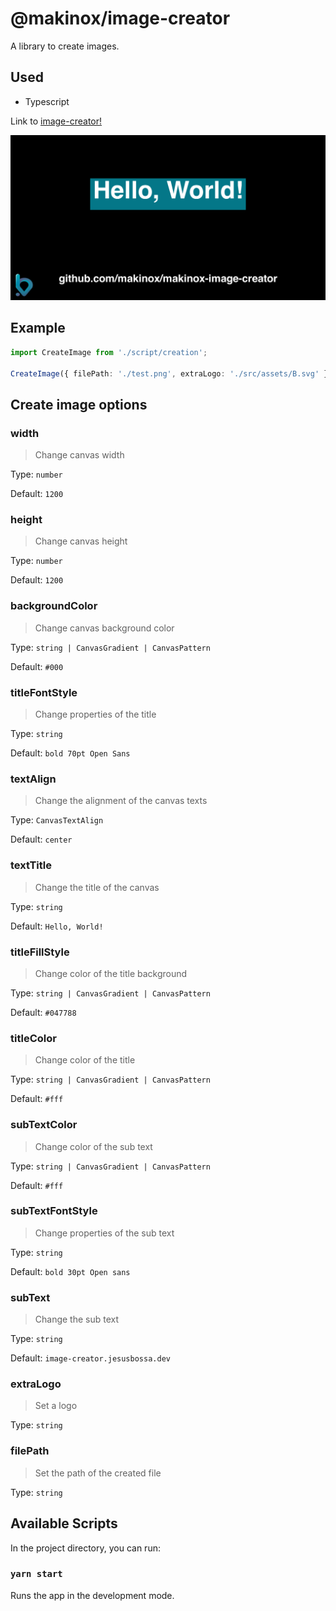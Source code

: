 # @makinox/image-creator

A library to create images.

## Used

- Typescript

Link to [image-creator!](https://image-creator.jesusbossa.dev/)

![Image of image-creator](./src/images/preview.png)

## Example

```ts
import CreateImage from './script/creation';

CreateImage({ filePath: './test.png', extraLogo: './src/assets/B.svg' }).then((created) => console.log({ created }));
```

## Create image options

### width

> Change canvas width

Type: `number`

Default: `1200`

### height

> Change canvas height

Type: `number`

Default: `1200`

### backgroundColor

> Change canvas background color

Type: `string | CanvasGradient | CanvasPattern`

Default: `#000`

### titleFontStyle

> Change properties of the title

Type: `string`

Default: `bold 70pt Open Sans`

### textAlign

> Change the alignment of the canvas texts

Type: `CanvasTextAlign`

Default: `center`

### textTitle

> Change the title of the canvas

Type: `string`

Default: `Hello, World!`

### titleFillStyle

> Change color of the title background

Type: `string | CanvasGradient | CanvasPattern`

Default: `#047788`

### titleColor

> Change color of the title

Type: `string | CanvasGradient | CanvasPattern`

Default: `#fff`

### subTextColor

> Change color of the sub text

Type: `string | CanvasGradient | CanvasPattern`

Default: `#fff`

### subTextFontStyle

> Change properties of the sub text

Type: `string`

Default: `bold 30pt Open sans`

### subText

> Change the sub text

Type: `string`

Default: `image-creator.jesusbossa.dev`

### extraLogo

> Set a logo

Type: `string`

### filePath

> Set the path of the created file

Type: `string`

## Available Scripts

In the project directory, you can run:

### `yarn start`

Runs the app in the development mode.
